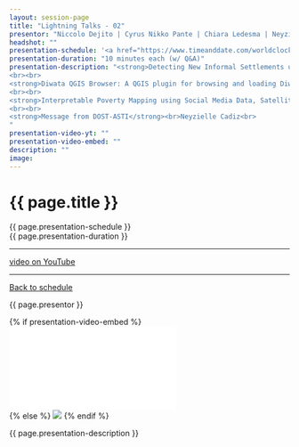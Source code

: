 ```yaml
---
layout: session-page
title: "Lightning Talks - 02"
presentor: "Niccolo Dejito | Cyrus Nikko Pante | Chiara Ledesma | Neyzielle Cadiz" 
headshot: ""
presentation-schedule: '<a href="https://www.timeanddate.com/worldclock/fixedtime.html?iso=2021-11-13T09:00:00Z">13 Nov 2021, 17:00 UTC+8</a>'
presentation-duration: "10 minutes each (w/ Q&A)"
presentation-description: "<strong>Detecting New Informal Settlements using Satellite Images, AI, and Mobile Apps</strong><br>Niccolo Dejito<br>The talk will be about a project we did at Thinking Machines that combined AI, satellite images, and mobile apps to quickly and efficiently detect new informal settlements across Colombia. The purpose is to assist humanitarian organizations in locating communities in need of aid, especially in light of the recent Venezuelan economic crisis and ongoing COVID-19 pandemic.
<br><br>
<strong>Diwata QGIS Browser: A QGIS plugin for browsing and loading Diwata-2 SMI products</strong><br>Cyrus Nikko Pante<br>It is a tutorial about using Diwata QGIS Browser. It is a QGIS plugin that enables user to browse and load Diwata-2 Spaceborne Multispectral Imager (SMI) products. It uses technologies Spatiotemporal Asset Catalog (STAC) to search for these image and loads a Cloud Optimized GeoTiFF (COG) product.
<br><br>
<strong>Interpretable Poverty Mapping using Social Media Data, Satellite Images, and Open Geospatial Data</strong><br>Chiara Ledesma<br>Access to accurate, granular, and up-to-date poverty data is essential for humanitarian organizations to identify vulnerable areas for poverty alleviation efforts. Recent works have shown success in combining computer vision and satellite imagery for poverty estimation; however, the cost of acquiring high-resolution images coupled with black box models can be a barrier to adoption for many development organizations. In this study, we present an interpretable and cost-efficient approach to poverty estimation using machine learning and readily accessible data sources including social media data, low-resolution satellite images, and volunteered geographic information. Using our method, we achieve an R2 of 0.66 for wealth estimation in the Philippines, compared to 0.63 using computer vision. Finally, we use feature importance analysis to identify the highest contributing features both globally and locally to help decision makers gain deeper insights into poverty.
<br><br>
<strong>Message from DOST-ASTI</strong><br>Neyzielle Cadiz<br>
"
presentation-video-yt: ""
presentation-video-embed: ""
description: ""
image:
---
```


<h1 class="color-pnm-blue">{{ page.title }}</h1>
<div class="row my-4">
<section class="col-lg-3">
<p class="small">{{ page.presentation-schedule }}<br>
{{ page.presentation-duration }}
</p>
<hr>
<p class="small">
<a href="{{ page.presentation-video-yt }}">video on YouTube</a>
</p>
<hr>
<p class="small"><a href="{{ site.baseurl }}/programme/">Back to schedule</a>
</p>
</section>
<section class="col-lg-9">
<p>{{ page.presentor }}</p>
{% if presentation-video-embed %}
<div class="embed-responsive embed-responsive-16by9">
<iframe class="mb-4 embed-responsive-item" src="{{ page.presentation-video-embed }}" frameborder="0" allow="accelerometer; autoplay; clipboard-write; encrypted-media; gyroscope; picture-in-picture" allowfullscreen></iframe>
</div>
{% else %}
<img class="img-fluid border border-primary rounded p-2" src="{{ site.baseurl }}/assets/img/site/pnm21-vid-placeholder.png">
{% endif %}
<p class="mt-4">{{ page.presentation-description }}
</p>
</section>
</div>
